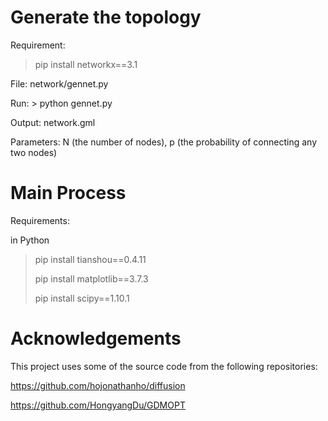 # Generate the topology
Requirement:
> pip install networkx==3.1
  
File: network/gennet.py

Run: > python gennet.py

Output: network.gml

Parameters: N (the number of nodes), p (the probability of connecting any two nodes)

# Main Process

Requirements:

in Python
> pip install tianshou==0.4.11
>
> pip install matplotlib==3.7.3
> 
> pip install scipy==1.10.1

# Acknowledgements
This project uses some of the source code from the following repositories:

https://github.com/hojonathanho/diffusion

https://github.com/HongyangDu/GDMOPT

